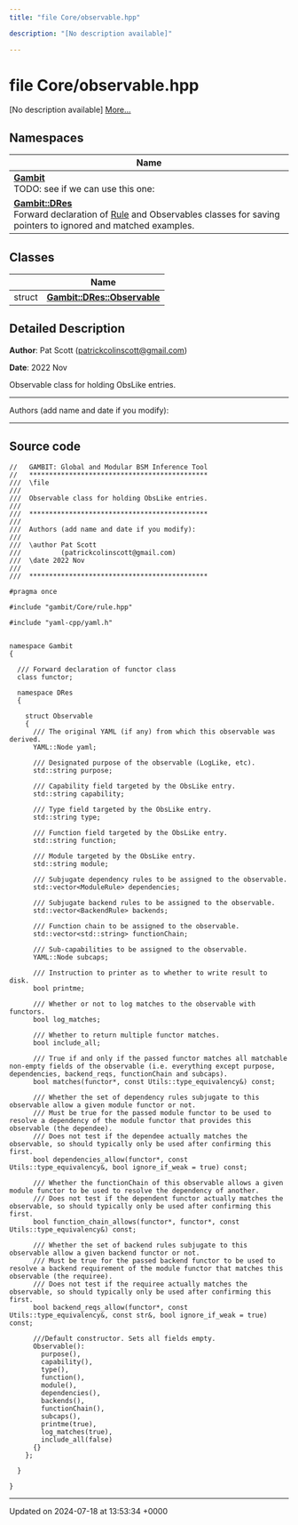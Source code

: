 ```yaml
---
title: "file Core/observable.hpp"

description: "[No description available]"

---
```


# file Core/observable.hpp

[No description available] [More...](#detailed-description)

## Namespaces

| Name           |
| -------------- |
| **[Gambit](/documentation/code/namespaces/namespacegambit/)** <br>TODO: see if we can use this one:  |
| **[Gambit::DRes](/documentation/code/namespaces/namespacegambit_1_1dres/)** <br>Forward declaration of [Rule]() and Observables classes for saving pointers to ignored and matched examples.  |

## Classes

|                | Name           |
| -------------- | -------------- |
| struct | **[Gambit::DRes::Observable](/documentation/code/classes/structgambit_1_1dres_1_1observable/)**  |

## Detailed Description


**Author**: Pat Scott ([patrickcolinscott@gmail.com](mailto:patrickcolinscott@gmail.com)) 

**Date**: 2022 Nov

Observable class for holding ObsLike entries.



------------------

Authors (add name and date if you modify):



------------------




## Source code

```
//   GAMBIT: Global and Modular BSM Inference Tool
//   *********************************************
///  \file
///
///  Observable class for holding ObsLike entries.
///
///  *********************************************
///
///  Authors (add name and date if you modify):
///
///  \author Pat Scott
///          (patrickcolinscott@gmail.com)
///  \date 2022 Nov
///
///  *********************************************

#pragma once

#include "gambit/Core/rule.hpp"

#include "yaml-cpp/yaml.h"


namespace Gambit
{

  /// Forward declaration of functor class
  class functor;

  namespace DRes
  {

    struct Observable
    {
      /// The original YAML (if any) from which this observable was derived.
      YAML::Node yaml;
 
      /// Designated purpose of the observable (LogLike, etc).
      std::string purpose;

      /// Capability field targeted by the ObsLike entry.
      std::string capability;

      /// Type field targeted by the ObsLike entry.
      std::string type;

      /// Function field targeted by the ObsLike entry.
      std::string function;

      /// Module targeted by the ObsLike entry.
      std::string module;

      /// Subjugate dependency rules to be assigned to the observable.
      std::vector<ModuleRule> dependencies;

      /// Subjugate backend rules to be assigned to the observable.
      std::vector<BackendRule> backends;

      /// Function chain to be assigned to the observable.
      std::vector<std::string> functionChain;

      /// Sub-capabilities to be assigned to the observable.
      YAML::Node subcaps;

      /// Instruction to printer as to whether to write result to disk.
      bool printme;

      /// Whether or not to log matches to the observable with functors.
      bool log_matches;

      /// Whether to return multiple functor matches.
      bool include_all;

      /// True if and only if the passed functor matches all matchable non-empty fields of the observable (i.e. everything except purpose, dependencies, backend_reqs, functionChain and subcaps).
      bool matches(functor*, const Utils::type_equivalency&) const;

      /// Whether the set of dependency rules subjugate to this observable allow a given module functor or not. 
      /// Must be true for the passed module functor to be used to resolve a dependency of the module functor that provides this observable (the dependee).
      /// Does not test if the dependee actually matches the observable, so should typically only be used after confirming this first.
      bool dependencies_allow(functor*, const Utils::type_equivalency&, bool ignore_if_weak = true) const;

      /// Whether the functionChain of this observable allows a given module functor to be used to resolve the dependency of another. 
      /// Does not test if the dependent functor actually matches the observable, so should typically only be used after confirming this first.
      bool function_chain_allows(functor*, functor*, const Utils::type_equivalency&) const;

      /// Whether the set of backend rules subjugate to this observable allow a given backend functor or not. 
      /// Must be true for the passed backend functor to be used to resolve a backend requirement of the module functor that matches this observable (the requiree).
      /// Does not test if the requiree actually matches the observable, so should typically only be used after confirming this first.
      bool backend_reqs_allow(functor*, const Utils::type_equivalency&, const str&, bool ignore_if_weak = true) const;

      ///Default constructor. Sets all fields empty.
      Observable():
        purpose(),
        capability(),
        type(),
        function(),
        module(),
        dependencies(),
        backends(),
        functionChain(),
        subcaps(),
        printme(true),
        log_matches(true),
        include_all(false)
      {}
    };

  }

}
```


-------------------------------

Updated on 2024-07-18 at 13:53:34 +0000
